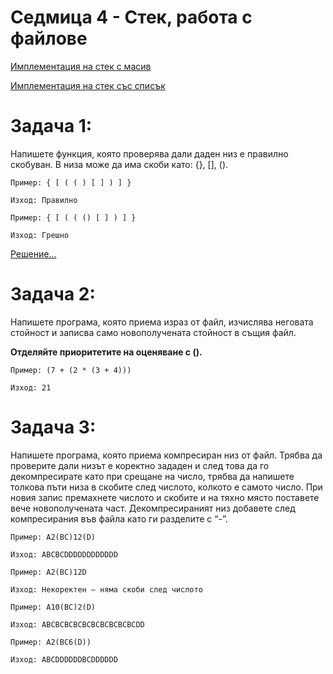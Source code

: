# Седмица 4 - Стек, работа с файлове

[Имплементация на стек с масив](https://github.com/AleksandrinaKovachka/Data-structures-and-algorithms/blob/main/Week04/StackArray.h)

[Имплементация на стек със списък](https://github.com/AleksandrinaKovachka/Data-structures-and-algorithms/blob/main/Week04/StackList.h)

Задача 1:
=
Напишете функция, която проверява дали даден низ е правилно скобуван. В низа може да има скоби като: {}, [], ().

```
Пример: { [ ( ( ) [ ] ) ] }

Изход: Правилно

Пример: { [ ( ( () [ ] ) ] }

Изход: Грешно
```
[Решение...](https://github.com/AleksandrinaKovachka/Data-structures-and-algorithms/blob/main/Week04/Task1)

Задача 2:
=
Напишете програма, която приема израз от файл, изчислява неговата стойност и записва само новополучената стойност в същия файл.

**Отделяйте приоритетите на оценяване с ().**

```
Пример: (7 + (2 * (3 + 4)))

Изход: 21
```
Задача 3:
=
Напишете програма, която приема компресиран низ от файл. Трябва да проверите дали низът е коректно зададен и след това да го декомпресирате като при срещане на число, трябва да напишете толкова пъти низа в скобите след числото, колкото е самото число. При новия запис премахнете числото и скобите и на тяхно място поставете вече новополучената част. Декомпресираният низ добавете след компресирания във файла като ги разделите с “-”.

```
Пример: A2(BC)12(D)

Изход: ABCBCDDDDDDDDDDDD

Пример: A2(BC)12D

Изход: Некоректен – няма скоби след числото

Пример: A10(BC)2(D)

Изход: ABCBCBCBCBCBCBCBCBCBCDD

Пример: A2(BC6(D))

Изход: ABCDDDDDDBCDDDDDD
```

